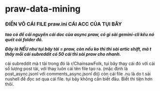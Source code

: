 # praw-data-mining

### ĐIỀN VÔ CÁI FILE praw.ini CÁI ACC CỦA TỤI BÂY


***tao có để cái nguyên cái doc của async praw, có gì sài gemini-cli kêu nó quét cái folder đó.***

***Đây là NẾU như tụi bây tải = praw, còn nếu ko thì thì sài artic shift,
mà t thấy mỗi cái subreddit có 50 cái thì sài praw cho nhanh.***

cái subreddit mà t tải trong đó là r/ChainsawFolk, tụi bây thay cái đó với cái
số lượng post tải, với thay luôn cái tên file tạo ra. (mặc định là
post_async.jsonl với comments_async.jsonl đó) còn cái file .nu là do t sài
nushell để đọc sơ qua cái file. tụi bây không cần biết đâu. Biết thi tiện hơn
thôi.
